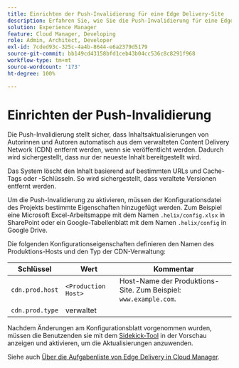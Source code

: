 ```yaml
---
title: Einrichten der Push-Invalidierung für eine Edge Delivery-Site
description: Erfahren Sie, wie Sie die Push-Invalidierung für eine Edge Delivery-Site konfigurieren, um effiziente Inhaltsaktualisierungen und die Caching-Kontrolle sicherzustellen.
solution: Experience Manager
feature: Cloud Manager, Developing
role: Admin, Architect, Developer
exl-id: 7cded93c-325c-4a4b-8644-e6a2379d5179
source-git-commit: bb149cd43158bfd1ceb43b04cc536c8c8291f968
workflow-type: tm+mt
source-wordcount: '173'
ht-degree: 100%

---
```


# Einrichten der Push-Invalidierung

Die Push-Invalidierung stellt sicher, dass Inhaltsaktualisierungen von Autorinnen und Autoren automatisch aus dem verwalteten Content Delivery Network (CDN) entfernt werden, wenn sie veröffentlicht werden. Dadurch wird sichergestellt, dass nur der neueste Inhalt bereitgestellt wird.

Das System löscht den Inhalt basierend auf bestimmten URLs und Cache-Tags oder -Schlüsseln. So wird sichergestellt, dass veraltete Versionen entfernt werden.

Um die Push-Invalidierung zu aktivieren, müssen der Konfigurationsdatei des Projekts bestimmte Eigenschaften hinzugefügt werden. Zum Beispiel eine Microsoft Excel-Arbeitsmappe mit dem Namen `.helix/config.xlsx` in SharePoint oder ein Google-Tabellenblatt mit dem Namen `.helix/config` in Google Drive.

Die folgenden Konfigurationseigenschaften definieren den Namen des Produktions-Hosts und den Typ der CDN-Verwaltung:

| Schlüssel | Wert | Kommentar |
| --- | --- | --- |
| `cdn.prod.host` | `<Production Host>` | Host-Name der Produktions-Site. Zum Beispiel: `www.example.com`. |
| `cdn.prod.type` | verwaltet |   |

Nachdem Änderungen am Konfigurationsblatt vorgenommen wurden, müssen die Benutzenden sie mit dem [Sidekick-Tool](https://www.aem.live/docs/sidekick) in der Vorschau anzeigen und aktivieren, um die Aktualisierungen anzuwenden.

Siehe auch [Über die Aufgabenliste von Edge Delivery in Cloud Manager](/help/implementing/cloud-manager/edge-delivery/introduction-to-edge-delivery-services.md#ed-todo-list).
